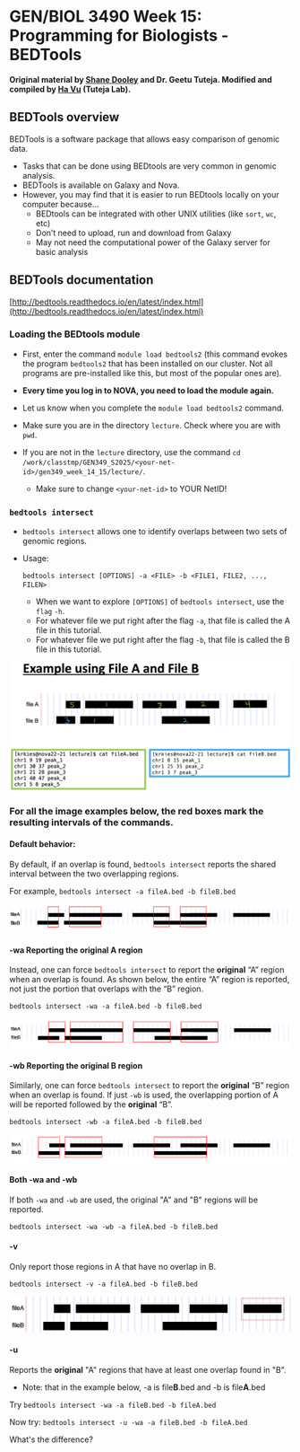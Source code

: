 # GEN/BIOL 3490 Week 15: Programming for Biologists - BEDTools

**Original material by [Shane Dooley](https://github.com/skDooley/shell_tutorial) and Dr. Geetu Tuteja.
Modified and compiled by [Ha Vu](https://github.com/hhvu0102/unix_basic) (Tuteja Lab).**

## BEDTools overview

BEDTools is a software package that allows easy comparison of genomic data.

- Tasks that can be done using BEDtools are very common in genomic analysis.
- BEDTools is available on Galaxy and Nova.
- However, you may find that it is easier to run BEDtools locally on your computer because...
	- BEDtools can be integrated with other UNIX utilities (like `sort`, `wc`, etc)
	- Don’t need to upload, run and download from Galaxy
	- May not need the computational power of the Galaxy server for basic analysis

## BEDTools documentation
[http://bedtools.readthedocs.io/en/latest/index.html](http://bedtools.readthedocs.io/en/latest/index.html)

### Loading the BEDtools module
- First, enter the command `module load bedtools2` (this command evokes the program `bedtools2` that has been installed on our cluster. Not all programs are pre-installed like this, but most of the popular ones are). 
- **Every time you log in to NOVA, you need to load the module again.**
- Let us know when you complete the `module load bedtools2` command.

- Make sure you are in the directory `lecture`. Check where you are with `pwd`. 
- If you are not in the `lecture` directory, use the command `cd /work/classtmp/GEN349_S2025/<your-net-id>/gen349_week_14_15/lecture/`.
	- Make sure to change `<your-net-id>` to YOUR NetID! 

### `bedtools intersect` 
- `bedtools intersect` allows one to identify overlaps between two sets of genomic regions.
- Usage:

	```
	bedtools intersect [OPTIONS] -a <FILE> -b <FILE1, FILE2, ..., FILEN>
	```
	- When we want to explore `[OPTIONS]` of `bedtools intersect`, use the `flag` `-h`.
	- For whatever file we put right after the flag `-a`, that file is called the A file in this tutorial.
	- For whatever file we put right after the flag `-b`, that file is called the B file in this tutorial.

<img src="/images/File_diagram.png" />	
	
### For all the image examples below, the red boxes mark the resulting intervals of the commands.

#### Default behavior:
By default, if an overlap is found, `bedtools intersect` reports the shared interval between the two overlapping regions.

For example, `bedtools intersect -a fileA.bed -b fileB.bed`


<img src="/images/bedtools-default.PNG" />


#### -wa Reporting the original A region
Instead, one can force `bedtools intersect` to report the **original** “A” region when an overlap is found. As shown below, the entire “A” region is reported, not just the portion that overlaps with the “B” region.

```
bedtools intersect -wa -a fileA.bed -b fileB.bed
```

<img src="/images/bedtools-wa.PNG" />

#### -wb Reporting the original B region
Similarly, one can force `bedtools intersect` to report the **original** “B” region when an overlap is found. If just `-wb` is used, the overlapping portion of A will be reported followed by the **original** “B”. 

```
bedtools intersect -wb -a fileA.bed -b fileB.bed
```

<img src="/images/bedtools-wb.PNG" />

#### Both -wa and -wb
If both `-wa` and `-wb` are used, the original "A" and "B" regions will be reported.
```
bedtools intersect -wa -wb -a fileA.bed -b fileB.bed
```

#### -v
Only report those regions in A that have no overlap in B.
```
bedtools intersect -v -a fileA.bed -b fileB.bed
```
<img src="/images/bedtools-v.PNG" />
    
#### -u
Reports the **original** "A" regions that have at least one overlap found in "B".

* Note: that in the example below, -a is file**B**.bed and -b is file**A**.bed

Try `bedtools intersect -wa -a fileB.bed -b fileA.bed`

Now try: `bedtools intersect -u -wa -a fileB.bed -b fileA.bed`

What's the difference?
